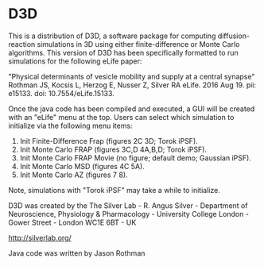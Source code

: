 # D3D
This is a distribution of D3D, a software package for computing diffusion-reaction simulations in 3D using either finite-difference or Monte Carlo algorithms. This version of D3D has been specifically formatted to run simulations for the following eLife paper:

"Physical determinants of vesicle mobility and supply at a central synapse"
Rothman JS, Kocsis L, Herzog E, Nusser Z, Silver RA
eLife. 2016 Aug 19.
pii: e15133.
doi: 10.7554/eLife.15133.

Once the java code has been compiled and executed, a GUI will be created with an "eLife" menu at the top. Users can select which simulation to initialize via the following menu items:

1. Init Finite-Difference Frap (figures 2C 3D; Torok iPSF).
2. Init Monte Carlo FRAP (figures 3C,D 4A,B,D; Torok iPSF).
3. Init Monte Carlo FRAP Movie (no figure; default demo; Gaussian iPSF).
4. Init Monte Carlo MSD (figures 4C 5A).
5. Init Monte Carlo AZ (figures 7 8).

Note, simulations with "Torok iPSF" may take a while to initialize.

D3D was created by the The Silver Lab -
R. Angus Silver - Department of Neuroscience, Physiology & Pharmacology -
University College London - Gower Street - London WC1E 6BT - UK

http://silverlab.org/

Java code was written by Jason Rothman
